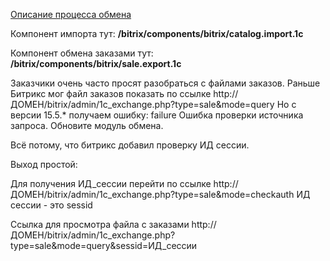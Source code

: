 [Описание процесса обмена](http://dev.1c-bitrix.ru/api_help/sale/algorithms/data_2_site.php)

Компонент импорта тут: **/bitrix/components/bitrix/catalog.import.1c**

Компонент обмена заказами тут: **/bitrix/components/bitrix/sale.export.1c**

Заказчики очень часто просят разобраться с файлами заказов. Раньше Битрикс мог файл заказов показать по ссылке 
http://ДОМЕН/bitrix/admin/1c_exchange.php?type=sale&mode=query
Но с версии 15.5.* получаем ошибку: failure Ошибка проверки источника запроса. Обновите модуль обмена.

Всё потому, что битрикс добавил проверку ИД сессии.

Выход простой:

Для получения ИД_сессии перейти по ссылке 
http://ДОМЕН/bitrix/admin/1c_exchange.php?type=sale&mode=checkauth
ИД сессии - это sessid

Ссылка для просмотра файла с заказами
http://ДОМЕН/bitrix/admin/1c_exchange.php?type=sale&mode=query&sessid=ИД_сессии